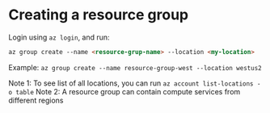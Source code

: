 # Creating a resource group

Login using `az login`, and run:
```markdown
az group create --name <resource-grup-name> --location <my-location>
```
Example: `az group create --name resource-group-west --location westus2`

Note 1: To see list of all locations, you can run `az account list-locations -o table`
Note 2: A resource group can contain compute services from different regions
